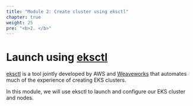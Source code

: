 ```yaml
---
title: "Module 2: Create cluster using eksctl"
chapter: true
weight: 25
pre: "<b>2. </b>"
---
```


# Launch using [eksctl](https://eksctl.io/)

[eksctl](https://eksctl.io) is a tool jointly developed by AWS and [Weaveworks](https://weave.works) that automates much of
the experience of creating EKS clusters.

In this module, we will use eksctl to launch and configure our EKS cluster and nodes.
